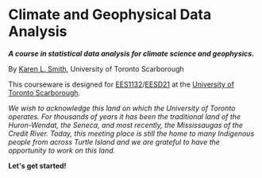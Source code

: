 # Climate and Geophysical Data Analysis


***A course in statistical data analysis for climate science and geophysics.***

By [Karen L. Smith][karen], University of Toronto Scarborough

This courseware is designed for [EES1132][ees1132]/[EESD21][eesd21] at the [University of Toronto Scarborough][utsc].

*We wish to acknowledge this land on which the University of Toronto operates. For thousands of years it has been the traditional land of the Huron-Wendat, the Seneca, and most recently, the Mississaugas of the Credit River. Today, this meeting place is still the home to many Indigenous people from across Turtle Island and we are grateful to have the opportunity to work on this land.*

**Let's get started!**

[karen]: https://kls2177.github.io/
[ees1132]: https://www.utsc.utoronto.ca/physsci/ees1132h-climate-data-analysis
[eesd21]:https://utsc.calendar.utoronto.ca/course/eesd21h3
[utsc]: https://www.utsc.utoronto.ca/home/
